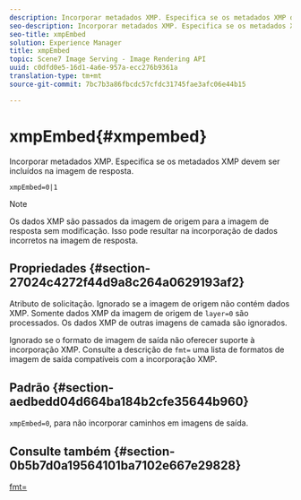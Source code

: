 ```yaml
---
description: Incorporar metadados XMP. Especifica se os metadados XMP devem ser incluídos na imagem de resposta.
seo-description: Incorporar metadados XMP. Especifica se os metadados XMP devem ser incluídos na imagem de resposta.
seo-title: xmpEmbed
solution: Experience Manager
title: xmpEmbed
topic: Scene7 Image Serving - Image Rendering API
uuid: c0dfd0e5-16d1-4a6e-957a-ecc276b9361a
translation-type: tm+mt
source-git-commit: 7bc7b3a86fbcdc57cfdc31745fae3afc06e44b15

---
```



# xmpEmbed{#xmpembed}

Incorporar metadados XMP. Especifica se os metadados XMP devem ser incluídos na imagem de resposta.

`xmpEmbed=0|1`

>[!NOTE]
>
>Os dados XMP são passados da imagem de origem para a imagem de resposta sem modificação. Isso pode resultar na incorporação de dados incorretos na imagem de resposta.

## Propriedades {#section-27024c4272f44d9a8c264a0629193af2}

Atributo de solicitação. Ignorado se a imagem de origem não contém dados XMP. Somente dados XMP da imagem de origem de `layer=0` são processados. Os dados XMP de outras imagens de camada são ignorados.

Ignorado se o formato de imagem de saída não oferecer suporte à incorporação XMP. Consulte a descrição de `fmt=` uma lista de formatos de imagem de saída compatíveis com a incorporação XMP.

## Padrão {#section-aedbedd04d664ba184b2cfe35644b960}

`xmpEmbed=0`, para não incorporar caminhos em imagens de saída.

## Consulte também {#section-0b5b7d0a19564101ba7102e667e29828}

[fmt=](../../../../../is-api/http-ref/image-serving-api-ref/c-http-protocol-reference/c-command-reference/r-is-http-fmt.md#reference-cdf10043423b45ba9fe15157fb3ae37a)
